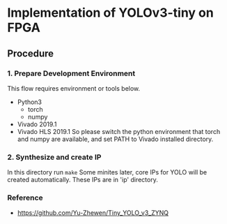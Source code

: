 # Implementation of YOLOv3-tiny on FPGA

## Procedure
### 1. Prepare Development Environment
This flow requires environment or tools below.
- Python3
  - torch
  - numpy
- Vivado 2019.1
- Vivado HLS 2019.1
So please switch the python environment that torch and numpy are available,
and set PATH to Vivado installed directory.

### 2. Synthesize and create IP
In this directory run `make`
Some minites later, core IPs for YOLO will be created automatically.
These IPs are in 'ip' directory.

### Reference
* https://github.com/Yu-Zhewen/Tiny_YOLO_v3_ZYNQ
